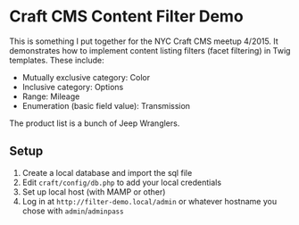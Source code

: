 # Craft CMS Content Filter Demo

This is something I put together for the NYC Craft CMS meetup 4/2015. It demonstrates how to implement content listing filters (facet filtering) in Twig templates. These include:

* Mutually exclusive category: Color
* Inclusive category: Options
* Range: Mileage
* Enumeration (basic field value): Transmission

The product list is a bunch of Jeep Wranglers.

## Setup

1. Create a local database and import the sql file
2. Edit `craft/config/db.php` to add your local credentials
3. Set up local host (with MAMP or other)
4. Log in at `http://filter-demo.local/admin` or whatever hostname you chose with `admin`/`adminpass`
